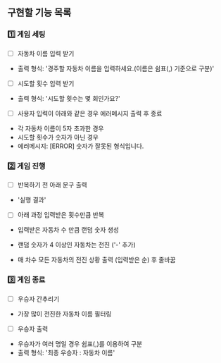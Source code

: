 ## 구현할 기능 목록

### 1️⃣ 게임 세팅

-[ ] 자동차 이름 입력 받기

- 출력 형식: '경주할 자동차 이름을 입력하세요.(이름은 쉼표(,) 기준으로 구분)'

-[ ] 시도할 횟수 입력 받기

- 출력 형식: '시도할 횟수는 몇 회인가요?'

-[ ] 사용자 입력이 아래와 같은 경우 에러메시지 출력 후 종료

- 각 자동차 이름이 5자 초과한 경우
- 시도할 횟수가 숫자가 아닌 경우
- 에러메시지: [ERROR] 숫자가 잘못된 형식입니다.

### 2️⃣ 게임 진행

-[ ] 반복하기 전 아래 문구 출력

- '실행 결과'

-[ ] 아래 과정 입력받은 횟수만큼 반복

- 입력받은 자동차 수 만큼 랜덤 숫자 생성

- 랜덤 숫자가 4 이상인 자동차는 전진 ('-' 추가)

- 매 차수 모든 자동차의 전진 상황 출력 (입력받은 순) 후 줄바꿈

### 3️⃣ 게임 종료

-[ ] 우승자 간추리기

- 가장 많이 전진한 자동차 이름 필터링

-[ ] 우승자 출력

- 우승자가 여러 명일 경우 쉼표(,)를 이용하여 구분
- 출력 형식: '최종 우승자 : 자동차 이름'
